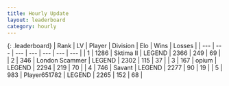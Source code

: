 ```yaml
---
title: Hourly Update
layout: leaderboard
category: hourly
---
```


{: .leaderboard}
| Rank | LV | Player | Division | Elo | Wins | Losses |
| --- | --- | --- | --- | --- | --- | --- |
| <span data-change="0">1</span> | 1286 | <span title="ID: 402846">Sktima II</span> | LEGEND | <span data-change="0">2366</span> | <span data-change="0">249</span> | <span data-change="0">69</span> |
| <span data-change="0">2</span> | 346 | <span title="ID: 725085">London Scammer</span> | LEGEND | <span data-change="0">2302</span> | <span data-change="0">115</span> | <span data-change="0">37</span> |
| <span data-change="1">3</span> | 167 | <span title="ID: 750033">opium</span> | LEGEND | <span data-change="9">2294</span> | <span data-change="1">219</span> | <span data-change="0">70</span> |
| <span data-change="1">4</span> | 746 | <span title="ID: 556277">Savant</span> | LEGEND | <span data-change="0">2277</span> | <span data-change="0">90</span> | <span data-change="0">19</span> |
| <span data-change="-2">5</span> | 983 | <span title="ID: 651782">Player651782</span> | LEGEND | <span data-change="-22">2265</span> | <span data-change="0">152</span> | <span data-change="2">68</span> |